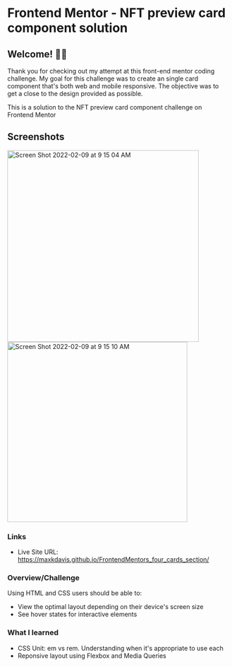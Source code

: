 # Frontend Mentor - NFT preview card component solution

## Welcome! 👋🏻

Thank you for checking out my attempt at this front-end mentor coding challenge. My goal for this challenge was to create an single card component that's both web and mobile responsive. The objective was to get a close to the design provided as possible.

This is a solution to the NFT preview card component challenge on Frontend Mentor

## Screenshots

<img width="434" alt="Screen Shot 2022-02-09 at 9 15 04 AM" src="https://user-images.githubusercontent.com/7098417/153230717-f39db5f7-3982-4e65-8a91-7ee1a6660e6d.png">

<img width="408" alt="Screen Shot 2022-02-09 at 9 15 10 AM" src="https://user-images.githubusercontent.com/7098417/153230742-3847b0e7-12e0-4cc8-93a4-b7b095cd9068.png">

### Links

-   Live Site URL: https://maxkdavis.github.io/FrontendMentors_four_cards_section/

### Overview/Challenge

Using HTML and CSS users should be able to:

-   View the optimal layout depending on their device's screen size
-   See hover states for interactive elements

### What I learned

-   CSS Unit: em vs rem. Understanding when it's appropriate to use each
-   Reponsive layout using Flexbox and Media Queries
